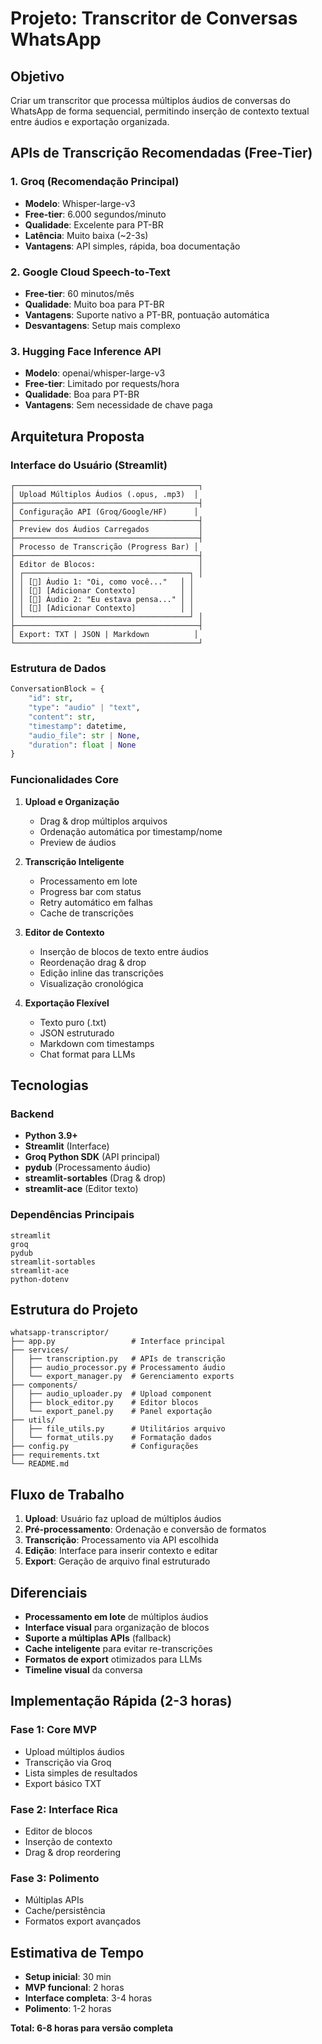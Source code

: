 # Projeto: Transcritor de Conversas WhatsApp

## Objetivo
Criar um transcritor que processa múltiplos áudios de conversas do WhatsApp de forma sequencial, permitindo inserção de contexto textual entre áudios e exportação organizada.

## APIs de Transcrição Recomendadas (Free-Tier)

### 1. **Groq (Recomendação Principal)**
- **Modelo**: Whisper-large-v3
- **Free-tier**: 6.000 segundos/minuto
- **Qualidade**: Excelente para PT-BR
- **Latência**: Muito baixa (~2-3s)
- **Vantagens**: API simples, rápida, boa documentação

### 2. **Google Cloud Speech-to-Text**
- **Free-tier**: 60 minutos/mês
- **Qualidade**: Muito boa para PT-BR
- **Vantagens**: Suporte nativo a PT-BR, pontuação automática
- **Desvantagens**: Setup mais complexo

### 3. **Hugging Face Inference API**
- **Modelo**: openai/whisper-large-v3
- **Free-tier**: Limitado por requests/hora
- **Qualidade**: Boa para PT-BR
- **Vantagens**: Sem necessidade de chave paga

## Arquitetura Proposta

### Interface do Usuário (Streamlit)
```
┌─────────────────────────────────────────┐
│ Upload Múltiplos Áudios (.opus, .mp3)  │
├─────────────────────────────────────────┤
│ Configuração API (Groq/Google/HF)      │
├─────────────────────────────────────────┤
│ Preview dos Áudios Carregados           │
├─────────────────────────────────────────┤
│ Processo de Transcrição (Progress Bar) │
├─────────────────────────────────────────┤
│ Editor de Blocos:                       │
│ ┌─────────────────────────────────────┐ │
│ │ [🎵] Áudio 1: "Oi, como você..."   │ │
│ │ [📝] [Adicionar Contexto]          │ │
│ │ [🎵] Áudio 2: "Eu estava pensa..." │ │
│ │ [📝] [Adicionar Contexto]          │ │
│ └─────────────────────────────────────┘ │
├─────────────────────────────────────────┤
│ Export: TXT | JSON | Markdown          │
└─────────────────────────────────────────┘
```

### Estrutura de Dados
```python
ConversationBlock = {
    "id": str,
    "type": "audio" | "text",
    "content": str,
    "timestamp": datetime,
    "audio_file": str | None,
    "duration": float | None
}
```

### Funcionalidades Core

1. **Upload e Organização**
   - Drag & drop múltiplos arquivos
   - Ordenação automática por timestamp/nome
   - Preview de áudios

2. **Transcrição Inteligente**
   - Processamento em lote
   - Progress bar com status
   - Retry automático em falhas
   - Cache de transcrições

3. **Editor de Contexto**
   - Inserção de blocos de texto entre áudios
   - Reordenação drag & drop
   - Edição inline das transcrições
   - Visualização cronológica

4. **Exportação Flexível**
   - Texto puro (.txt)
   - JSON estruturado
   - Markdown com timestamps
   - Chat format para LLMs

## Tecnologias

### Backend
- **Python 3.9+**
- **Streamlit** (Interface)
- **Groq Python SDK** (API principal)
- **pydub** (Processamento áudio)
- **streamlit-sortables** (Drag & drop)
- **streamlit-ace** (Editor texto)

### Dependências Principais
```
streamlit
groq
pydub
streamlit-sortables
streamlit-ace
python-dotenv
```

## Estrutura do Projeto
```
whatsapp-transcriptor/
├── app.py                 # Interface principal
├── services/
│   ├── transcription.py   # APIs de transcrição
│   ├── audio_processor.py # Processamento áudio
│   └── export_manager.py  # Gerenciamento exports
├── components/
│   ├── audio_uploader.py  # Upload component
│   ├── block_editor.py    # Editor blocos
│   └── export_panel.py    # Panel exportação
├── utils/
│   ├── file_utils.py      # Utilitários arquivo
│   └── format_utils.py    # Formatação dados
├── config.py              # Configurações
├── requirements.txt
└── README.md
```

## Fluxo de Trabalho

1. **Upload**: Usuário faz upload de múltiplos áudios
2. **Pré-processamento**: Ordenação e conversão de formatos
3. **Transcrição**: Processamento via API escolhida
4. **Edição**: Interface para inserir contexto e editar
5. **Export**: Geração de arquivo final estruturado

## Diferenciais

- **Processamento em lote** de múltiplos áudios
- **Interface visual** para organização de blocos
- **Suporte a múltiplas APIs** (fallback)
- **Cache inteligente** para evitar re-transcrições
- **Formatos de export** otimizados para LLMs
- **Timeline visual** da conversa

## Implementação Rápida (2-3 horas)

### Fase 1: Core MVP
- Upload múltiplos áudios
- Transcrição via Groq
- Lista simples de resultados
- Export básico TXT

### Fase 2: Interface Rica
- Editor de blocos
- Inserção de contexto
- Drag & drop reordering

### Fase 3: Polimento
- Múltiplas APIs
- Cache/persistência
- Formatos export avançados

## Estimativa de Tempo
- **Setup inicial**: 30 min
- **MVP funcional**: 2 horas  
- **Interface completa**: 3-4 horas
- **Polimento**: 1-2 horas

**Total: 6-8 horas para versão completa**